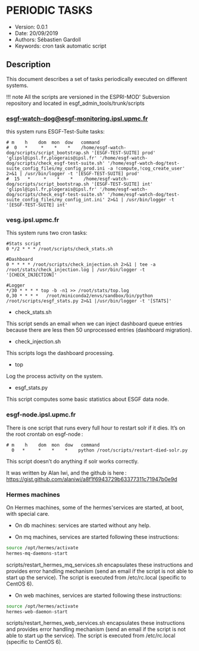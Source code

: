 PERIODIC TASKS
==============

* Version: 0.0.1
* Date: 20/09/2019
* Authors: Sébastien Gardoll
* Keywords: cron task automatic script

## Description

This document describes a set of tasks periodically executed on different systems.

!!! note
    All the scripts are versioned in the ESPRI-MOD' Subversion repository and located in esgf_admin_tools/trunk/scripts

### esgf-watch-dog@esgf-monitoring.ipsl.upmc.fr

this system runs ESGF-Test-Suite tasks:

```cron
# m    h    dom  mon  dow   command
#  0   *     *    *    *    /home/esgf-watch-dog/scripts/script_bootstrap.sh '[ESGF-TEST-SUITE] prod'   'glipsl@ipsl.fr,plogerais@ipsl.fr' '/home/esgf-watch-dog/scripts/check_esgf-test-suite.sh' '/home/esgf-watch-dog/test-suite_config_files/my_config_prod.ini -a !compute,!cog_create_user' 2>&1 | /usr/bin/logger -t '[ESGF-TEST-SUITE] prod'
#  15   *     *    *    *    /home/esgf-watch-dog/scripts/script_bootstrap.sh '[ESGF-TEST-SUITE] int'    'glipsl@ipsl.fr,plogerais@ipsl.fr' '/home/esgf-watch-dog/scripts/check_esgf-test-suite.sh' '/home/esgf-watch-dog/test-suite_config_files/my_config_int.ini' 2>&1 | /usr/bin/logger -t '[ESGF-TEST-SUITE] int'
```

### vesg.ipsl.upmc.fr


This system runs two cron tasks:

```cron
#Stats script
0 */2 * * * /root/scripts/check_stats.sh

#Dashboard
0 * * * * /root/scripts/check_injection.sh 2>&1 | tee -a /root/stats/check_injection.log | /usr/bin/logger -t '[CHECK_INJECTION]'

#Logger
*/30 * * * * top -b -n1 >> /root/stats/top.log
0,30 * * * *   /root/miniconda2/envs/sandbox/bin/python /root/scripts/esgf_stats.py 2>&1 |/usr/bin/logger -t '[STATS]'
```

- check_stats.sh

This script sends an email when we can inject dashboard queue entries because there are
less then 50 unprocessed entries (dashboard migration).

- check_injection.sh

This scripts logs the dashboard processing.

- top

Log the process activity on the system.

- esgf_stats.py

This script computes some basic statistics about ESGF data node.

### esgf-node.ipsl.upmc.fr

There is one script that runs every full hour to restart solr if it dies. It’s on the root crontab on esgf-node :

```cron
# m    h    dom  mon  dow   command
  0   *     *    *    *    python /root/scripts/restart-died-solr.py
```

This script doesn’t do anything if solr works correctly.

It was written by Alan Iwi, and the github is here : https://gist.github.com/alaniwi/a8f1f6943729b63377311c71947b0e9d

### Hermes machines

On Hermes machines, some of the hermes'services are started, at boot, with special care.

- On db machines: services are started without any help.

- On mq machines, services are started following these instructions:

```bash
source /opt/hermes/activate
hermes-mq-daemons-start
```

scripts/restart_hermes_mq_services.sh encapsulates these instructions and provides
error handling mechanism (send an email if the script is not able to start up the 
service). The script is executed from /etc/rc.local (specific to CentOS 6).

- On web machines, services are started following these instructions:

```bash
source /opt/hermes/activate
hermes-web-daemon-start
```

scripts/restart_hermes_web_services.sh encapsulates these instructions and provides
error handling mechanism (send an email if the script is not able to start up the 
service). The script is executed from /etc/rc.local (specific to CentOS 6).
